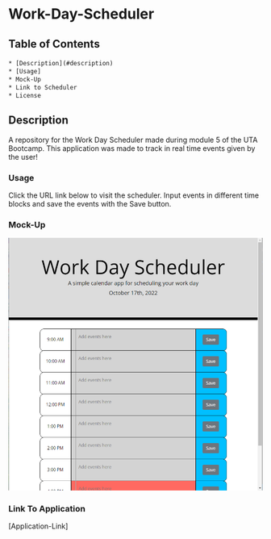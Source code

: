 # Work-Day-Scheduler #


## Table of Contents ##

    * [Description](#description)
    * [Usage]
    * Mock-Up
    * Link to Scheduler 
    * License

## Description ##

A repository for the Work Day Scheduler made during module 5 of the UTA Bootcamp. This application was made to track in real time events given by the user!

### Usage ###

Click the URL link below to visit the scheduler. Input events in different time blocks and save the events with the Save button.

### Mock-Up ###

![Work-Day-Scheduler](./assets/images/workdayschedulerSC.png)

### Link To Application ###

[Application-Link] 

